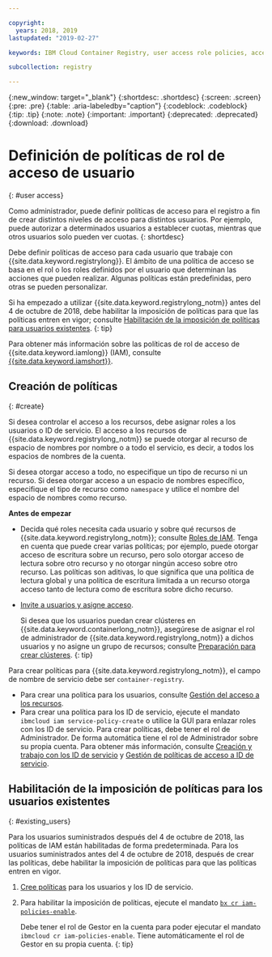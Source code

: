 ```yaml
---

copyright:
  years: 2018, 2019
lastupdated: "2019-02-27"

keywords: IBM Cloud Container Registry, user access role policies, access policies, policies

subcollection: registry

---
```


{:new_window: target="_blank"}
{:shortdesc: .shortdesc}
{:screen: .screen}
{:pre: .pre}
{:table: .aria-labeledby="caption"}
{:codeblock: .codeblock}
{:tip: .tip}
{:note: .note}
{:important: .important}
{:deprecated: .deprecated}
{:download: .download}

# Definición de políticas de rol de acceso de usuario
{: #user access}

Como administrador, puede definir políticas de acceso para el registro a fin de crear distintos niveles de acceso para distintos usuarios. Por ejemplo, puede autorizar a determinados usuarios a establecer cuotas, mientras que otros usuarios solo pueden ver cuotas.
{: shortdesc}

Debe definir políticas de acceso para cada usuario que trabaje con {{site.data.keyword.registrylong}}. El ámbito de una política de acceso se basa en el rol o los roles definidos por el usuario que determinan las acciones que pueden realizar. Algunas políticas están predefinidas, pero otras se pueden personalizar.

Si ha empezado a utilizar {{site.data.keyword.registrylong_notm}} antes del 4 de octubre de 2018, debe habilitar la imposición de políticas para que las políticas entren en vigor; consulte [Habilitación de la imposición de políticas para usuarios existentes](#existing_users).
{: tip}

Para obtener más información sobre las políticas de rol de acceso de {{site.data.keyword.iamlong}} (IAM), consulte [{{site.data.keyword.iamshort}}](/docs/iam?topic=iam-iamoverview#iamoverview).

## Creación de políticas
{: #create}

Si desea controlar el acceso a los recursos, debe asignar roles a los usuarios o ID de servicio. El acceso a los recursos de {{site.data.keyword.registrylong_notm}} se puede otorgar al recurso de espacio de nombres por nombre o a todo el servicio, es decir, a todos los espacios de nombres de la cuenta.

Si desea otorgar acceso a todo, no especifique un tipo de recurso ni un recurso. Si desea otorgar acceso a un espacio de nombres específico, especifique el tipo de recurso como `namespace` y utilice el nombre del espacio de nombres como recurso.

**Antes de empezar**

- Decida qué roles necesita cada usuario y sobre qué recursos de {{site.data.keyword.registrylong_notm}}; consulte [Roles de IAM](/docs/services/Registry?topic=registry-iam#iam). Tenga en cuenta que puede crear varias políticas; por ejemplo, puede otorgar acceso de escritura sobre un recurso, pero solo otorgar acceso de lectura sobre otro recurso y no otorgar ningún acceso sobre otro recurso. Las políticas son aditivas, lo que significa que una política de lectura global y una política de escritura limitada a un recurso otorga acceso tanto de lectura como de escritura sobre dicho recurso.

- [Invite a usuarios y asigne acceso](/docs/iam?topic=iam-iamuserinv#iamuserinv).

  Si desea que los usuarios puedan crear clústeres en {{site.data.keyword.containerlong_notm}}, asegúrese de asignar el rol de administrador de {{site.data.keyword.registrylong_notm}} a dichos usuarios y no asigne un grupo de recursos; consulte [Preparación para crear clústeres](/docs/containers?topic=containers-clusters#cluster_prepare).
  {: tip}

Para crear políticas para {{site.data.keyword.registrylong_notm}}, el campo de nombre de servicio debe ser `container-registry`.

- Para crear una política para los usuarios, consulte [Gestión del acceso a los recursos](/docs/iam?topic=iam-iammanidaccser#iammanidaccser).
- Para crear una política para los ID de servicio, ejecute el mandato `ibmcloud iam service-policy-create` o utilice la GUI para enlazar roles con los ID de servicio. Para crear políticas, debe tener el rol de Administrador. De forma automática tiene el rol de Administrador sobre su propia cuenta. Para obtener más información, consulte [Creación y trabajo con los ID de servicio](/docs/iam?topic=iam-serviceids#serviceids) y [Gestión de políticas de acceso a ID de servicio](/docs/iam?topic=iam-serviceidpolicy#serviceidpolicy).

## Habilitación de la imposición de políticas para los usuarios existentes
{: #existing_users}

Para los usuarios suministrados después del 4 de octubre de 2018, las políticas de IAM están habilitadas de forma predeterminada. Para los usuarios suministrados antes del 4 de octubre de 2018, después de crear las políticas, debe habilitar la imposición de políticas para que las políticas entren en vigor.

1. [Cree políticas](#create) para los usuarios y los ID de servicio.

2. Para habilitar la imposición de políticas, ejecute el mandato [`bx cr iam-policies-enable`](/docs/services/Registry?topic=container-registry-cli-plugin-containerregcli#bx_cr_iam_policies_enable).

    Debe tener el rol de Gestor en la cuenta para poder ejecutar el mandato `ibmcloud cr iam-policies-enable`. Tiene automáticamente el rol de Gestor en su propia cuenta.
    {: tip}
